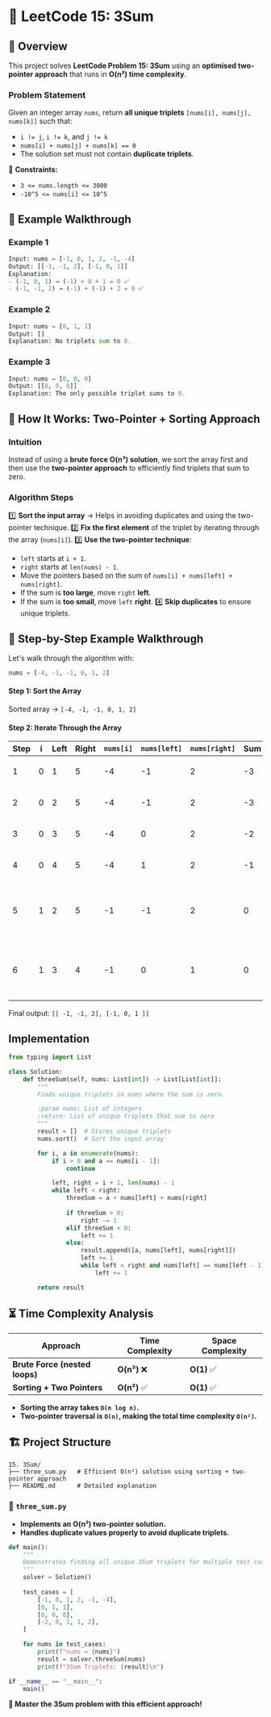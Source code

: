 # 🔢 **LeetCode 15: 3Sum**

## 📌 **Overview**
This project solves **LeetCode Problem 15: 3Sum** using an **optimised two-pointer approach** that runs in **O(n²) time complexity**.

### **Problem Statement**
Given an integer array `nums`, return **all unique triplets** `[nums[i], nums[j], nums[k]]` such that:
- `i != j`, `i != k`, and `j != k`
- `nums[i] + nums[j] + nums[k] == 0`
- The solution set must not contain **duplicate triplets**.

🔹 **Constraints:**
- `3 <= nums.length <= 3000`
- `-10^5 <= nums[i] <= 10^5`

## 🎯 **Example Walkthrough**
### **Example 1**
```python
Input: nums = [-1, 0, 1, 2, -1, -4]
Output: [[-1, -1, 2], [-1, 0, 1]]
Explanation:
- (-1, 0, 1) → (-1) + 0 + 1 = 0 ✅
- (-1, -1, 2) → (-1) + (-1) + 2 = 0 ✅
```

### **Example 2**
```python
Input: nums = [0, 1, 1]
Output: []
Explanation: No triplets sum to 0.
```

### **Example 3**
```python
Input: nums = [0, 0, 0]
Output: [[0, 0, 0]]
Explanation: The only possible triplet sums to 0.
```

## 🚀 **How It Works: Two-Pointer + Sorting Approach**
### **Intuition**
Instead of using a **brute force O(n³) solution**, we sort the array first and then use the **two-pointer approach** to efficiently find triplets that sum to zero.

### **Algorithm Steps**
1️⃣ **Sort the input array** → Helps in avoiding duplicates and using the two-pointer technique.
2️⃣ **Fix the first element** of the triplet by iterating through the array (`nums[i]`).
3️⃣ **Use the two-pointer technique**:
   - `left` starts at `i + 1`.
   - `right` starts at `len(nums) - 1`.
   - Move the pointers based on the sum of `nums[i] + nums[left] + nums[right]`.
   - If the sum is **too large**, move `right` **left**.
   - If the sum is **too small**, move `left` **right**.
4️⃣ **Skip duplicates** to ensure unique triplets.

## 📝 **Step-by-Step Example Walkthrough**
Let's walk through the algorithm with:
```python
nums = [-4, -1, -1, 0, 1, 2]
```
#### **Step 1: Sort the Array**
Sorted array → `[-4, -1, -1, 0, 1, 2]`

#### **Step 2: Iterate Through the Array**
| Step | i  | Left | Right | `nums[i]` | `nums[left]` | `nums[right]` | Sum  | Action |
|------|----|------|-------|----------|-------------|--------------|------|--------|
| 1    | 0  | 1    | 5     | -4       | -1          | 2            | -3   | Move `left` right |
| 2    | 0  | 2    | 5     | -4       | -1          | 2            | -3   | Move `left` right |
| 3    | 0  | 3    | 5     | -4       | 0           | 2            | -2   | Move `left` right |
| 4    | 0  | 4    | 5     | -4       | 1           | 2            | -1   | Move `left` right |
| 5    | 1  | 2    | 5     | -1       | -1          | 2            | 0    | **Triplet Found** → `[-1, -1, 2]` ✅ |
| 6    | 1  | 3    | 4     | -1       | 0           | 1            | 0    | **Triplet Found** → `[-1, 0, 1]` ✅ |

Final output: `[[ -1, -1, 2], [-1, 0, 1 ]]`

## **Implementation**
```python
from typing import List

class Solution:
    def threeSum(self, nums: List[int]) -> List[List[int]]:
        """
        Finds unique triplets in nums where the sum is zero.

        :param nums: List of integers
        :return: List of unique triplets that sum to zero
        """
        result = []  # Stores unique triplets
        nums.sort()  # Sort the input array

        for i, a in enumerate(nums):
            if i > 0 and a == nums[i - 1]:
                continue

            left, right = i + 1, len(nums) - 1
            while left < right:
                threeSum = a + nums[left] + nums[right]
                
                if threeSum > 0:
                    right -= 1
                elif threeSum < 0:
                    left += 1
                else:
                    result.append([a, nums[left], nums[right]])
                    left += 1
                    while left < right and nums[left] == nums[left - 1]:
                        left += 1

        return result
```

## ⏳ **Time Complexity Analysis**
| Approach | Time Complexity | Space Complexity |
|----------|----------------|-----------------|
| **Brute Force (nested loops)** | **O(n³)** ❌ | **O(1)** ✅ |
| **Sorting + Two Pointers** | **O(n²)** ✅ | **O(1)** ✅ |

- **Sorting the array takes `O(n log n)`.**
- **Two-pointer traversal is `O(n)`, making the total time complexity `O(n²)`.**

## 🏗 **Project Structure**

```
15. 3Sum/
├── three_sum.py   # Efficient O(n²) solution using sorting + two-pointer approach
├── README.md      # Detailed explanation
```

### 📝 **`three_sum.py`**
- **Implements an O(n²) two-pointer solution.**
- **Handles duplicate values properly to avoid duplicate triplets.**

```python
def main():
    """
    Demonstrates finding all unique 3Sum triplets for multiple test cases.
    """
    solver = Solution()
    
    test_cases = [
        [-1, 0, 1, 2, -1, -4],
        [0, 1, 1],
        [0, 0, 0],
        [-2, 0, 1, 1, 2],
    ]

    for nums in test_cases:
        print(f"nums = {nums}")
        result = solver.threeSum(nums)
        print(f"3Sum Triplets: {result}\n")

if __name__ == "__main__":
    main()
```

**🚀 Master the 3Sum problem with this efficient approach!**

